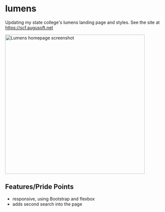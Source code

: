 # lumens

Updating my state college's lumens landing page and styles. See the site at https://scf.augusoft.net

<a href="https://scf.augusoft.net" target="_blank">
<img src="https://raw.githubusercontent.com/pmentropy/lumens/main/screenshot.png" width="450" alt="Lumens homepage screenshot"></a>

## Features/Pride Points

- responsive, using Bootstrap and flexbox
- adds second search into the page
